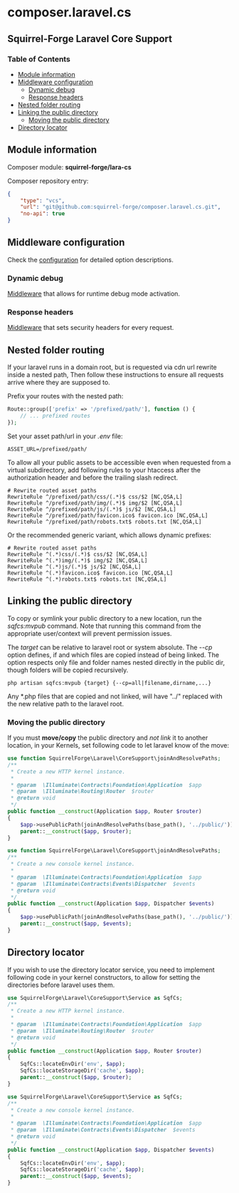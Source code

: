 # composer.laravel.cs
## Squirrel-Forge Laravel Core Support

### Table of Contents

 - [Module information](#module-information)
 - [Middleware configuration](#middleware-configuration)
   - [Dynamic debug](#dynamic-debug)
   - [Response headers](#response-headers)
 - [Nested folder routing](#nested-folder-routing)
 - [Linking the public directory](#linking-the-public-directory)
   - [Moving the public directory](#moving-the-public-directory)
 - [Directory locator](#directory-locator)

## Module information

Composer module: **squirrel-forge/lara-cs**

Composer repository entry:
```json
{
    "type": "vcs",
    "url": "git@github.com:squirrel-forge/composer.laravel.cs.git",
    "no-api": true
}
```

## Middleware configuration

Check the [configuration](resources/config/config.php) for detailed option descriptions.

### Dynamic debug

[Middleware](src/Http/Middleware/DynamicDebug.php) that allows for runtime debug mode activation.

### Response headers

[Middleware](src/Http/Middleware/ResponseHeaders.php) that sets security headers for every request.

## Nested folder routing

If your laravel runs in a domain root, but is requested via cdn url rewrite inside a nested path,
Then follow these instructions to ensure all requests arrive where they are supposed to.

Prefix your routes with the nested path:

```php
Route::group(['prefix' => '/prefixed/path/'], function () {
    // ... prefixed routes
});
```

Set your asset path/url in your *.env* file:

```dotenv
ASSET_URL=/prefixed/path/
```

To allow all your public assets to be accessible even when requested from a virtual subdirectory,
add following rules to your htaccess after the authorization header and before the trailing slash redirect.

```shell
# Rewrite routed asset paths
RewriteRule ^/prefixed/path/css/(.*)$ css/$2 [NC,QSA,L]
RewriteRule ^/prefixed/path/img/(.*)$ img/$2 [NC,QSA,L]
RewriteRule ^/prefixed/path/js/(.*)$ js/$2 [NC,QSA,L]
RewriteRule ^/prefixed/path/favicon.ico$ favicon.ico [NC,QSA,L]
RewriteRule ^/prefixed/path/robots.txt$ robots.txt [NC,QSA,L]
```

Or the recommended generic variant, which allows dynamic prefixes:

```shell
# Rewrite routed asset paths
RewriteRule ^(.*)css/(.*)$ css/$2 [NC,QSA,L]
RewriteRule ^(.*)img/(.*)$ img/$2 [NC,QSA,L]
RewriteRule ^(.*)js/(.*)$ js/$2 [NC,QSA,L]
RewriteRule ^(.*)favicon.ico$ favicon.ico [NC,QSA,L]
RewriteRule ^(.*)robots.txt$ robots.txt [NC,QSA,L]
```

## Linking the public directory

To copy or symlink your public directory to a new location, run the *sqfcs:mvpub* command.
Note that running this command from the appropriate user/context will prevent permission issues.

The *target* can be relative to laravel root or system absolute.
The *--cp* option defines, if and which files are copied instead of being linked.
The option respects only file and folder names nested directly in the public dir,
though folders will be copied recursively.

```shell
php artisan sqfcs:mvpub {target} {--cp=all|filename,dirname,...}
```

Any *.php files that are copied and not linked, will have "../" replaced with the new relative path to the laravel root.

### Moving the public directory
If you must **move/copy** the public directory and *not link* it to another location,
in your Kernels, set following code to let laravel know of the move:

```php
use function SquirrelForge\Laravel\CoreSupport\joinAndResolvePaths;
/**
 * Create a new HTTP kernel instance.
 *
 * @param  \Illuminate\Contracts\Foundation\Application  $app
 * @param  \Illuminate\Routing\Router  $router
 * @return void
 */
public function __construct(Application $app, Router $router)
{
    $app->usePublicPath(joinAndResolvePaths(base_path(), '../public/'));
    parent::__construct($app, $router);
}
```

```php
use function SquirrelForge\Laravel\CoreSupport\joinAndResolvePaths;
/**
 * Create a new console kernel instance.
 *
 * @param  \Illuminate\Contracts\Foundation\Application  $app
 * @param  \Illuminate\Contracts\Events\Dispatcher  $events
 * @return void
 */
public function __construct(Application $app, Dispatcher $events)
{
    $app->usePublicPath(joinAndResolvePaths(base_path(), '../public/'));
    parent::__construct($app, $events);
}
```

## Directory locator

If you wish to use the directory locator service, you need
to implement following code in your kernel constructors,
to allow for setting the directories before laravel uses them.

```php
use SquirrelForge\Laravel\CoreSupport\Service as SqfCs;
/**
 * Create a new HTTP kernel instance.
 *
 * @param  \Illuminate\Contracts\Foundation\Application  $app
 * @param  \Illuminate\Routing\Router  $router
 * @return void
 */
public function __construct(Application $app, Router $router)
{
    SqfCs::locateEnvDir('env', $app);
    SqfCs::locateStorageDir('cache', $app);
    parent::__construct($app, $router);
}
```

```php
use SquirrelForge\Laravel\CoreSupport\Service as SqfCs;
/**
 * Create a new console kernel instance.
 *
 * @param  \Illuminate\Contracts\Foundation\Application  $app
 * @param  \Illuminate\Contracts\Events\Dispatcher  $events
 * @return void
 */
public function __construct(Application $app, Dispatcher $events)
{
    SqfCs::locateEnvDir('env', $app);
    SqfCs::locateStorageDir('cache', $app);
    parent::__construct($app, $events);
}
```

